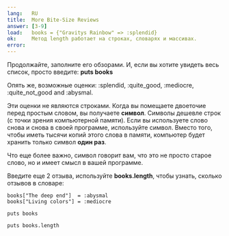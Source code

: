 ```yaml
---
lang:   RU
title:  More Bite-Size Reviews
answer: [3-9]
load:   books = {"Gravitys Rainbow" => :splendid}
ok:     Метод length работает на строках, словарях и массивах.
error:
---
```


Продолжайте, заполните его обзорами. И, если вы хотите увидеть весь список, просто введите: __puts books__

Опять же, возможные оценки: :splendid, :quite\_good, :mediocre, :quite\_not\_good and :abysmal.

Эти оценки не являются строками. Когда вы помещаете двоеточие перед простым словом, вы получаете __символ__.
Символы дешевле строк (с точки зрения компьютерной памяти). Если вы используете слово снова и снова в своей программе,
используйте символ. Вместо того, чтобы иметь тысячи копий этого слова в памяти, компьютер будет хранить только символ
__один раз__.

Что еще более важно, символ говорит вам, что это не просто старое слово, но и имеет смысл в вашей программе.

Введите еще 2 отзыва, используйте __books.length__, чтобы узнать, сколько отзывов в словаре:

    books["The deep end"]  = :abysmal
    books["Living colors"] = :mediocre
    
    puts books
    
    puts books.length

